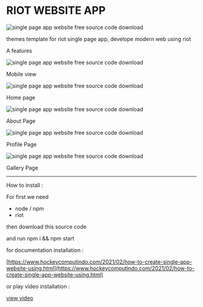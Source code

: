 # RIOT WEBSITE APP

![single page app website free source code download](https://a.fsdn.com/allura/p/riotweb/icon?1612535234&w=90)

themes template for riot single page app, develope modern web using riot

A features

![single page app website free source code download](https://1.bp.blogspot.com/-06T7wjkv0sU/YB1Vt7DFwcI/AAAAAAAAMts/Ps1YOJN1VWsk9jqHZxy5JNgMJUHd2SfWACLcBGAsYHQ/s659/build%2Bsingle%2Bpage%2Bapp%2Bwith%2Briot%2Bfull%2Bsource%2Bcode%2B%25283%2529.png)

Mobile view

![single page app website free source code download](https://1.bp.blogspot.com/-tG4lQ3afBlA/YB1Vt-B9IWI/AAAAAAAAMto/XD5IVEfZnbsUAMrGOM7vTADzzN9ZMJENQCLcBGAsYHQ/s1349/build%2Bsingle%2Bpage%2Bapp%2Bwith%2Briot%2Bfull%2Bsource%2Bcode%2B%25281%2529.png)

Home page

![single page app website free source code download](https://1.bp.blogspot.com/-qYktMJT8C6w/YB1VvdM1uLI/AAAAAAAAMt4/m5PFvckRf2YhzOcGGgvUhYMR0HHy1VG6wCLcBGAsYHQ/s1348/build%2Bsingle%2Bpage%2Bapp%2Bwith%2Briot%2Bfull%2Bsource%2Bcode%2B%25286%2529.png)

About Page

![single page app website free source code download](https://1.bp.blogspot.com/-d1IyrPWD4vk/YB1Vu_iYzbI/AAAAAAAAMt0/66EtrTbcjGk10eST4oZbjN9ZQEt8L8y8wCLcBGAsYHQ/s1349/build%2Bsingle%2Bpage%2Bapp%2Bwith%2Briot%2Bfull%2Bsource%2Bcode%2B%25285%2529.png)

Profile Page

![single page app website free source code download](https://1.bp.blogspot.com/-Lr4IJGUVCck/YB1VuGcHmZI/AAAAAAAAMtw/b-lwHVLVl0MulvVSkDgwkMq9wDTYWatvwCLcBGAsYHQ/s1350/build%2Bsingle%2Bpage%2Bapp%2Bwith%2Briot%2Bfull%2Bsource%2Bcode%2B%25284%2529.png)

Gallery Page

---------------------------------

How to install :

For first we need 
+ node / npm
+ riot

then download this source code

and run npm i && npm start

for documentation installation :

[https://www.hockeycomputindo.com/2021/02/how-to-create-single-app-website-using.html](https://www.hockeycomputindo.com/2021/02/how-to-create-single-app-website-using.html)

or play video installation :

[view video](https://youtu.be/9sWY3KUMBGE)

